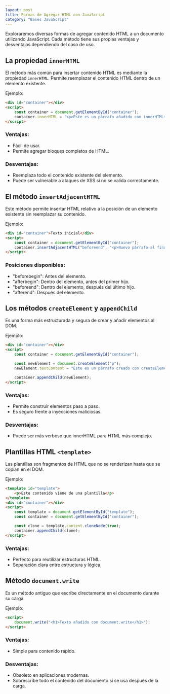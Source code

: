 ```yaml
---
layout: post
title: Formas de Agregar HTML con JavaScript
category: "Bases JavaScript"
---
```


Exploraremos diversas formas de agregar contenido HTML a un documento utilizando JavaScript. Cada método tiene sus propias ventajas y desventajas dependiendo del caso de uso.

## La propiedad `innerHTML`
El método más común para insertar contenido HTML es mediante la propiedad `innerHTML`. Permite reemplazar el contenido HTML dentro de un elemento existente.

Ejemplo:
```html
<div id="container"></div>
<script>
    const container = document.getElementById("container");
    container.innerHTML = "<p>Este es un párrafo añadido con innerHTML</p>";
</script>
```
### Ventajas:
- Fácil de usar.
- Permite agregar bloques completos de HTML.

### Desventajas:
- Reemplaza todo el contenido existente del elemento.
- Puede ser vulnerable a ataques de XSS si no se valida correctamente.
  
  
## El método `insertAdjacentHTML`
Este método permite insertar HTML relativo a la posición de un elemento existente sin reemplazar su contenido.

Ejemplo:
```html
<div id="container">Texto inicial</div>
<script>
    const container = document.getElementById("container");
    container.insertAdjacentHTML("beforeend", "<p>Nuevo párrafo al final</p>");
</script>
```

### Posiciones disponibles:
- "beforebegin": Antes del elemento.
- "afterbegin": Dentro del elemento, antes del primer hijo.
- "beforeend": Dentro del elemento, después del último hijo.
- "afterend": Después del elemento.
  

## Los métodos `createElement` y `appendChild`
Es una forma más estructurada y segura de crear y añadir elementos al DOM.

Ejemplo:
```html
<div id="container"></div>
<script>
    const container = document.getElementById("container");

    const newElement = document.createElement("p");
    newElement.textContent = "Este es un párrafo creado con createElement";

    container.appendChild(newElement);
</script>
```
### Ventajas:
- Permite construir elementos paso a paso.
- Es seguro frente a inyecciones maliciosas.

### Desventajas:
- Puede ser más verboso que innerHTML para HTML más complejo.
  

## Plantillas HTML `<template>`
Las plantillas son fragmentos de HTML que no se renderizan hasta que se copian en el DOM.

Ejemplo:
```html
<template id="template">
    <p>Este contenido viene de una plantilla</p>
</template>
<div id="container"></div>
<script>
    const template = document.getElementById("template");
    const container = document.getElementById("container");

    const clone = template.content.cloneNode(true);
    container.appendChild(clone);
</script>
```

### Ventajas:
- Perfecto para reutilizar estructuras HTML.
- Separación clara entre estructura y lógica.
  

## Método `document.write`
Es un método antiguo que escribe directamente en el documento durante su carga.

Ejemplo:
```html
<script>
    document.write("<h1>Texto añadido con document.write</h1>");
</script>
```
### Ventajas:
- Simple para contenido rápido.
### Desventajas:
- Obsoleto en aplicaciones modernas.
- Sobrescribe todo el contenido del documento si se usa después de la carga.
